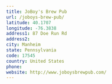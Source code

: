 ```yaml
---
title: JoBoy's Brew Pub
url: /joboys-brew-pub/
latitude: 40.1707
longitude: -76.3838
address1: 87 Doe Run Rd
address2: 
city: Manheim
state: Pennsylvania
code: 17545
country: United States
phone: 
website: http://www.joboysbrewpub.com/
---
```


